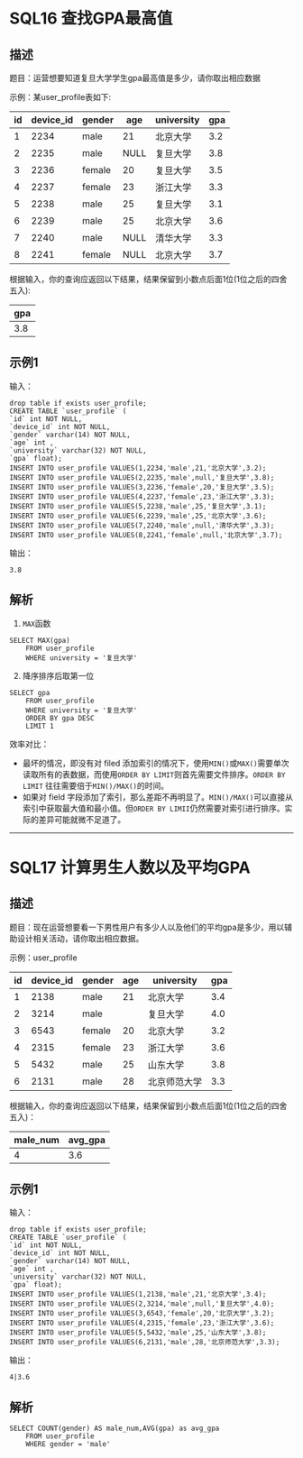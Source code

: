 # SQL16 查找GPA最高值

## 描述

题目：运营想要知道复旦大学学生gpa最高值是多少，请你取出相应数据

示例：某user_profile表如下:

| id   | device_id | gender | age  | university | gpa  |
| ---- | --------- | ------ | ---- | ---------- | ---- |
| 1    | 2234      | male   | 21   | 北京大学   | 3.2  |
| 2    | 2235      | male   | NULL | 复旦大学   | 3.8  |
| 3    | 2236      | female | 20   | 复旦大学   | 3.5  |
| 4    | 2237      | female | 23   | 浙江大学   | 3.3  |
| 5    | 2238      | male   | 25   | 复旦大学   | 3.1  |
| 6    | 2239      | male   | 25   | 北京大学   | 3.6  |
| 7    | 2240      | male   | NULL | 清华大学   | 3.3  |
| 8    | 2241      | female | NULL | 北京大学   | 3.7  |

根据输入，你的查询应返回以下结果，结果保留到小数点后面1位(1位之后的四舍五入):

| gpa  |
| ---- |
| 3.8  |

## 示例1

输入：

```
drop table if exists user_profile;
CREATE TABLE `user_profile` (
`id` int NOT NULL,
`device_id` int NOT NULL,
`gender` varchar(14) NOT NULL,
`age` int ,
`university` varchar(32) NOT NULL,
`gpa` float);
INSERT INTO user_profile VALUES(1,2234,'male',21,'北京大学',3.2);
INSERT INTO user_profile VALUES(2,2235,'male',null,'复旦大学',3.8);
INSERT INTO user_profile VALUES(3,2236,'female',20,'复旦大学',3.5);
INSERT INTO user_profile VALUES(4,2237,'female',23,'浙江大学',3.3);
INSERT INTO user_profile VALUES(5,2238,'male',25,'复旦大学',3.1);
INSERT INTO user_profile VALUES(6,2239,'male',25,'北京大学',3.6);
INSERT INTO user_profile VALUES(7,2240,'male',null,'清华大学',3.3);
INSERT INTO user_profile VALUES(8,2241,'female',null,'北京大学',3.7);
```

输出：

```
3.8
```

## 解析
1. ``MAX``函数
```
SELECT MAX(gpa)
    FROM user_profile
    WHERE university = '复旦大学'
```
2. 降序排序后取第一位
```
SELECT gpa
    FROM user_profile
    WHERE university = '复旦大学'
    ORDER BY gpa DESC
    LIMIT 1
```
效率对比：
* 最坏的情况，即没有对 filed 添加索引的情况下，使用``MIN()``或``MAX()``需要单次读取所有的表数据，而使用``ORDER BY LIMIT``则首先需要文件排序。``ORDER BY LIMIT`` 往往需要倍于``MIN()/MAX()``的时间。
* 如果对 field 字段添加了索引，那么差距不再明显了。``MIN()/MAX()``可以直接从索引中获取最大值和最小值。但``ORDER BY LIMII``仍然需要对索引进行排序。实际的差异可能就微不足道了。

------

# SQL17 计算男生人数以及平均GPA

## 描述

题目：现在运营想要看一下男性用户有多少人以及他们的平均gpa是多少，用以辅助设计相关活动，请你取出相应数据。

示例：user_profile

| id   | device_id | gender | age  | university   | gpa  |
| ---- | --------- | ------ | ---- | ------------ | ---- |
| 1    | 2138      | male   | 21   | 北京大学     | 3.4  |
| 2    | 3214      | male   |      | 复旦大学     | 4.0  |
| 3    | 6543      | female | 20   | 北京大学     | 3.2  |
| 4    | 2315      | female | 23   | 浙江大学     | 3.6  |
| 5    | 5432      | male   | 25   | 山东大学     | 3.8  |
| 6    | 2131      | male   | 28   | 北京师范大学 | 3.3  |

根据输入，你的查询应返回以下结果，结果保留到小数点后面1位(1位之后的四舍五入)：

| male_num | avg_gpa |
| -------- | ------- |
| 4        | 3.6     |

## 示例1

输入：

```
drop table if exists user_profile;
CREATE TABLE `user_profile` (
`id` int NOT NULL,
`device_id` int NOT NULL,
`gender` varchar(14) NOT NULL,
`age` int ,
`university` varchar(32) NOT NULL,
`gpa` float);
INSERT INTO user_profile VALUES(1,2138,'male',21,'北京大学',3.4);
INSERT INTO user_profile VALUES(2,3214,'male',null,'复旦大学',4.0);
INSERT INTO user_profile VALUES(3,6543,'female',20,'北京大学',3.2);
INSERT INTO user_profile VALUES(4,2315,'female',23,'浙江大学',3.6);
INSERT INTO user_profile VALUES(5,5432,'male',25,'山东大学',3.8);
INSERT INTO user_profile VALUES(6,2131,'male',28,'北京师范大学',3.3);
```

输出：

```
4|3.6
```

## 解析
```
SELECT COUNT(gender) AS male_num,AVG(gpa) as avg_gpa
    FROM user_profile
    WHERE gender = 'male'
```